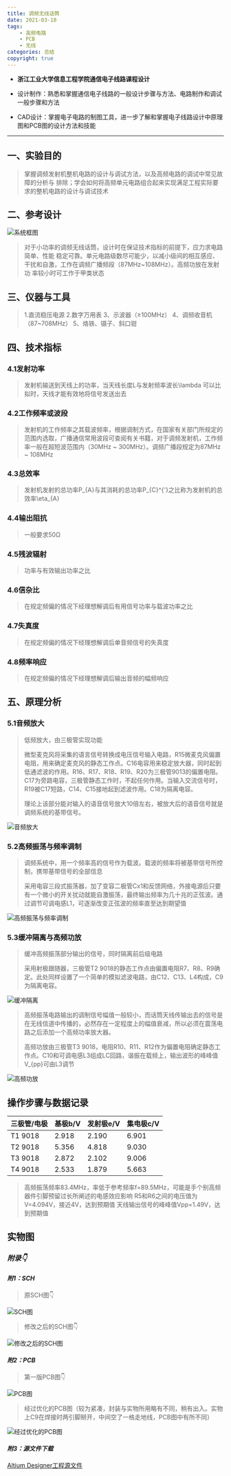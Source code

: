 ```yaml
---
title: 调频无线话筒
date: 2021-03-10
tags: 
    - 高频电路
    - PCB
    - 无线
categories: 总结
copyright: true
---
```


- **浙江工业大学信息工程学院通信电子线路课程设计**

- 设计制作：熟悉和掌握通信电子线路的一般设计步骤与方法、电路制作和调试一般步骤和方法
- CAD设计：掌握电子电路的制图工具，进一步了解和掌握电子线路设计中原理图和PCB图的设计方法和技能

----

## 一、实验目的 ##

> 掌握调频发射机整机电路的设计与调试方法，以及高频电路的调试中常见故障的分析与 排除；学会如何将高频单元电路组合起来实现满足工程实际要求的整机电路的设计与调试技术

## 二、参考设计 ##

![系统框图][1]
> 对于小功率的调频无线话筒，设计时在保证技术指标的前提下，应力求电路简单、性能 稳定可靠。单元电路级数尽可能少，以减小级间的相互感应、干扰和自激，工作在调频广播频段（87MHz~108MHz）。高频功放在发射功 率较小时可工作于甲类状态

## 三、仪器与工具 ##

> 1.直流稳压电源
> 2.数字万用表
> 3、示波器（≥100MHz）
> 4、调频收音机（87~708MHz）
> 5、烙铁、镊子、斜口钳

## 四、技术指标 ##

### 4.1发射功率 ###

> 发射机输送到天线上的功率，当天线长度L与发射频率波长\lambda 可以比拟时，天线才能有效地将信号发送出去

### 4.2工作频率或波段 ###

> 发射机的工作频率之其载波频率，根据调制方式，在国家有关部门所规定的范围内选取，广播通信常用波段可查阅有关书籍，对于调频发射机，工作频率一般在超短波范围内（30MHz ~ 300MHz）。调频广播段规定为87MHz ~ 108MHz

### 4.3总效率 ###

> 发射机发射的总功率P_{A}与其消耗的总功率P_{C}^{'}之比称为发射机的总效率\eta_{A}

### 4.4输出阻抗 ###

> 一般要求50Ω

### 4.5残波辐射 ###

> 功率与有效输出功率之比

### 4.6信杂比 ###

> 在规定频偏的情况下经理想解调后有用信号功率与载波功率之比

### 4.7失真度 ###

> 在规定频偏的情况下经理想解调后单音频信号的失真度

### 4.8频率响应 ###

> 在规定频偏的情况下经理想解调后输出音频的幅频响应

## 五、原理分析 ##

### 5.1音频放大 ###

> 低频放大，由三极管实现功能
>
> 微型麦克风将采集的语言信号转换成电压信号输入电路，R15微麦克风偏置电阻，用来确定麦克风的静态工作点。C16电容用来稳定放大器，同时起到低通滤波的作用。R16、R17、R18、R19、R20为三极管9013的偏置电阻。C17为旁路电容，三极管静态工作时，不起任何作用。当输入交流信号时，R19被C17短路，C14、C15接地起到滤波作用。C18为隔离电容。
>
> 理论上该部分能对输入的语音信号放大10倍左右，被放大后的语音信号就是调频系统的基带信号。

![音频放大][2]

### 5.2高频振荡与频率调制 ###

> 调频系统中，用一个频率高的信号作为载波。载波的频率将被基带信号所控制，携带基带信号的全部信息
>
> 采用电容三段式振荡器，加了变容二极管Cx1和反馈网络，外接电源后只要有一个微小的开关扰动就能自激振荡，最终输出频率为几十兆的正弦波。通过调节可调电感L1，可逐渐改变正弦波的频率直至达到期望值

![高频振荡与频率调制][3]

### 5.3缓冲隔离与高频功放 ###

> 缓冲高频振荡部分输出的信号，同时隔离前后级电路
>
> 采用射极跟随器，三极管T2 9018的静态工作点由偏置电阻R7、R8、R9确定。此处同样设置了一个简单的模拟滤波电路，由C12、C13、L4构成，C9为隔离电容。

![缓冲隔离][4]

> 高频振荡电路输出的调制信号幅值一般较小，而话筒天线传输出去的信号是在无线信道中传播的，必然存在一定程度上的幅值衰减，所以必须在震荡电路之后添加一个高频功率放大器。
>
> 高频功放由三极管T3 9018，电阻R10、R11、R12作为偏置电阻确定静态工作点。C10和可调电感L3组成LC回路，谐振在载频上，输出波形的峰峰值V_{pp}可由L3调节

![高频功放][5]

## 操作步骤与数据记录 ##

| 三极管/电极 | 基极b/V | 发射极e/V | 集电极c/V |
|-------|-------|-------|-------|
|T1 9018|2.918|2.190|6.901|
|T2 9018|5.356|4.818|9.030|
|T3 9018|2.872|2.102|9.006|
|T4 9018|2.533|1.879|5.663|

> 高频振荡频率83.4MHz，率低于参考频率f=89.5MHz，可能是手个别高频器件引脚预留过长所阐述的电感效应影响
> R5和R6之间的电压值为V=4.094V，接近4V，达到预期值
> 天线输出信号的峰峰值Vpp=1.49V，达到预期值

## 实物图 ##

### *附录👇* ##

#### *附1：SCH* ####

> 原SCH图👇

![SCH图][6]

> 修改之后的SCH图👇

![修改之后的SCH图][7]

#### *附2：PCB* ####

> 第一版PCB图👇

![PCB图][8]

>经过优化的PCB图（较为紧凑，封装与实物所用略有不同，稍有出入。实物上C9在焊接时两引脚掰开，中间空了一格走地线，PCB图中有所不同）

![经过优化的PCB图][9]

#### *附3：源文件下载* ####

[Altium Designer工程源文件][8]

[1]: https://www.lingzhicheng.cn/usr/file/picture/PCB/2021FM/System.png
[2]: https://www.lingzhicheng.cn/usr/file/picture/PCB/2021FM/Audio_amplification_module.png
[3]: https://www.lingzhicheng.cn/usr/file/picture/PCB/2021FM/High_frequency_oscillation_and_frequency_modulation_module.png
[4]: https://www.lingzhicheng.cn/usr/file/picture/PCB/2021FM/Buffer_isolation_module.png
[5]: https://www.lingzhicheng.cn/usr/file/picture/PCB/2021FM/High-frequency_amplifier_module.png
[6]: https://www.lingzhicheng.cn/usr/file/picture/PCB/2021FM/SCH_easy.png
[7]: https://www.lingzhicheng.cn/usr/file/picture/PCB/2021FM/SCH_new.png
[8]: https://www.lingzhicheng.cn/usr/file/picture/PCB/2021FM/PCB_easy.png
[9]: https://www.lingzhicheng.cn/usr/file/picture/PCB/2021FM/PCB_new.png
[10]: https://www.lingzhicheng.cn/usr/file/2021FM.zip
